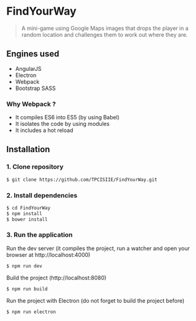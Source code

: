 # FindYourWay
> A mini-game using Google Maps images that drops the player 
in a random location and challenges them to work out 
where they are.

## Engines used
 - AngularJS
 - Electron
 - Webpack
 - Bootstrap SASS

### Why Webpack ? 
- It compiles ES6 into ES5 (by using Babel)
- It isolates the code by using modules
- It includes a hot reload 

## Installation
### 1. Clone repository
```bash
$ git clone https://github.com/TPCISIIE/FindYourWay.git
```

### 2. Install dependencies
```bash
$ cd FindYourWay
$ npm install
$ bower install
```

### 3. Run the application

Run the dev server (it compiles the project, run a watcher and open your browser at http://localhost:4000)
``` bash
$ npm run dev
```

Build the project (http://localhost:8080)
``` bash
$ npm run build
```

Run the project with Electron (do not forget to build the project before)
``` bash
$ npm run electron
```
